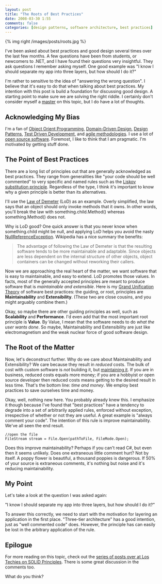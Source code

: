 ```yaml
---
layout: post
title: "The Roots of Best Practices"
date: 2008-03-30 1:55
comments: false
categories: [design patterns, software architecture, best practices]
---
```


{% img right /images/posts/roots.jpg %}

I've been asked about best practices and good design several times over the last few months. A few questions have been from students, or newcomers to .NET, and I have found their questions very insightful. They ask questions I remember asking myself. One good example was "I know I should separate my app into three layers, but how should I do it?"

I'm rather to sensitive to the idea of "answering the wrong question". I believe that it's easy to do that when talking about best practices.  My intention with this post is build a foundation for discussing good design. A starting point to make sure we are solving the right riddle. I certainly don't consider myself a [master](http://www.pragprog.com/the-pragmatic-programmer) on this topic, but I do have a lot of thoughts.

## Acknowledging My Bias

I'm a fan of [Object Orient Programming](http://en.wikipedia.org/wiki/Object-oriented_programming), [Domain-Driven Design](http://en.wikipedia.org/wiki/Domain-driven_design), [Design Patterns](http://en.wikipedia.org/wiki/Design_patterns), [Test Driven Development](http://en.wikipedia.org/wiki/Test_Driven_Development), and [agile methodologies](http://en.wikipedia.org/wiki/Agile_software_development). I use a lot of [open source software](http://www.ohloh.net/accounts/10381/stacks/14905). Foremost, I like to think that I am pragmatic.   I'm motivated by getting stuff done.

## The Point of Best Practices

There are a long list of principles out that are generally acknowledged as best practices. They range from generalities like "your code should be well commented" to very specific and named rules such as the [Liskov substitution principle](http://en.wikipedia.org/wiki/Liskov_substitution_principle). Regardless of the type, I think it's important to know why a given principle is better than its alternatives.

I'll use the [Law of Demeter](http://en.wikipedia.org/wiki/Law_Of_Demeter) (LoD) as an example. Overly simplified, the law says that an object should only invoke methods that it owns.  In other words, you'll break the law with something.child.Method() whereas something.Method() does not. 

Why is LoD good? One quick answer is that you never know when something.child might be null, and applying LoD helps you avoid the nasty [NullReferenceException](http://msdn2.microsoft.com/en-us/library/system.nullreferenceexception.aspx). Wikipedia has a nice summary the benefits:

<blockquote>

The advantage of following the Law of Demeter is that the resulting software tends to be more maintainable and adaptable. Since objects are less dependent on the internal structure of other objects, object containers can be changed without reworking their callers.

</blockquote>

Now we are approaching the real heart of the matter, we want software that is easy to maintainable, and easy to extend. LoD promotes those values. In facts, most of the generally accepted principles are meant to produce software that is _maintainable and extensible_. Here is my [Grand Unification Theory](http://en.wikipedia.org/wiki/Grand_unification_theory) of software best practices: the guiding, or root, principles are **Maintainability** and **Extensibility**. (These two are close cousins, and you might arguably combine them.)

Okay, so maybe there are other guiding principles as well, such as **Scalability** and **Performance**. I'd even add that the most important root principle is **Value**. By Value, I mean that the software needs to do _what the user wants done_.  So maybe, Maintainability and Extensibility are just like electromagnetism and the weak nuclear force of good software design.

## The Root of the Matter

Now, let's deconstruct further.  Why do we care about Maintainability and Extensibility? We care because they result in _reduced_ costs.  The bulk of cost with custom software is _not_ building it, but [maintaining it](http://users.jyu.fi/~koskinen/smcosts.htm). If you are in business, reduced costs equals more money; if you are a hobbyist or open source developer then reduced costs means getting to the desired result in less time.  That's the bottom line: _time and money_. We employ best practices to save ourselves time and money.

Okay, well, nothing new here. You probably already knew this.  I emphasize it though because I've found that "best practices" have a tendency to degrade into a set of arbitrarily applied rules, enforced without exception, irrespective of whether or not they are useful. A great example is "always comment your code". The intention of this rule is improve maintainability.  We've all seen the end result.

	//open the file 
	FileStream stream = File.Open(pathToFile, FileMode.Open);

Does this improve maintainability? Perhaps if you can't read C#, but even then it seems unlikely. Does one extraneous little comment hurt? Not by itself. A poppy flower is beautiful, a thousand poppies is dangerous. If 50% of your source is extraneous comments, it's nothing but noise and it's reducing maintainability.

## My Point

Let's take a look at the question I was asked again:

"I know I should separate my app into three layers, but how should I do it?"

To answer this correctly, we need to start with the motivation for layering an application in the first place. "Three-tier architecture" has a good intention, just as "well commented code" does. However, the principle has can easily be lost in the arbitrary application of the rule.

## Epilogue

For more reading on this topic, check out the [series of posts over at Los Techies on SOLID Principles](http://lostechies.com/blogs/chad_myers/archive/2008/03/07/pablo-s-topic-of-the-month-march-solid-principles.aspx). There is some great discussion in the comments too.

What do you think?